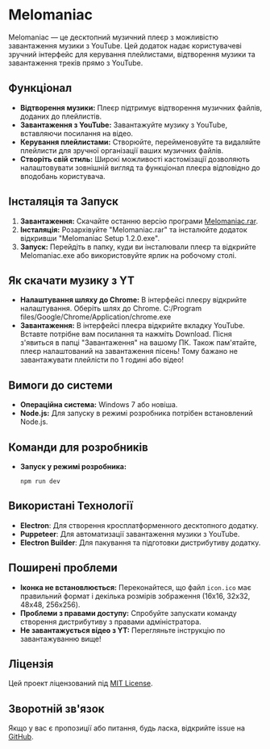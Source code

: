 # Melomaniac

Melomaniac — це десктопний музичний плеєр з можливістю завантаження музики з YouTube. Цей додаток надає користувачеві зручний інтерфейс для керування плейлистами, відтворення музики та завантаження треків прямо з YouTube.

## Функціонал
- **Відтворення музики:** Плеєр підтримує відтворення музичних файлів, доданих до плейлистів.
- **Завантаження з YouTube:** Завантажуйте музику з YouTube, вставляючи посилання на відео.
- **Керування плейлистами:** Створюйте, перейменовуйте та видаляйте плейлисти для зручної організації ваших музичних файлів.
- **Створіть свій стиль:** Широкі можливості кастомізації дозволяють налаштовувати зовнішній вигляд та функціонал плеєра відповідно до вподобань користувача.

## Інсталяція та Запуск
1. **Завантаження:** Скачайте останню версію програми [Melomaniac.rar](https://github.com/yuriiavr/desctop-player/releases/download/Melomaniac/Melomaniac.1.2.0.rar).
2. **Інсталяція:** Розархівуйте "Melomaniac.rar" та інсталюйте додаток відкривши "Melomaniac Setup 1.2.0.exe".
3. **Запуск:** Перейдіть в папку, куди ви інсталювали плеєр та відкрийте Melomaniac.exe або використовуйте ярлик на робочому столі.

## Як скачати музику з YT
- **Налаштування шляху до Chrome:** В інтерфейсі плеєру відкрийте налаштування. Оберіть шлях до Chrome. C:/Program files/Google/Chrome/Application/chrome.exe
- **Завантаження:** В інтерфейсі плеєра відкрийте вкладку YouTube. Вставте потрібне вам посилання та нажміть Download. Пісня з'явиться в папці "Завантаження" на вашому ПК. Також пам'ятайте, плеєр налаштований на завантаження пісень! Тому бажано не завантажувати плейлісти по 1 годині або відео!

## Вимоги до системи
- **Операційна система:** Windows 7 або новіша.
- **Node.js:** Для запуску в режимі розробника потрібен встановлений Node.js.

## Команди для розробників
- **Запуск у режимі розробника:**
  ```
  npm run dev
  ```

## Використані Технології
- **Electron**: Для створення кросплатформенного десктопного додатку.
- **Puppeteer**: Для автоматизації завантаження музики з YouTube.
- **Electron Builder**: Для пакування та підготовки дистрибутиву додатку.

## Поширені проблеми
- **Іконка не встановлюється:** Переконайтеся, що файл `icon.ico` має правильний формат і декілька розмірів зображення (16x16, 32x32, 48x48, 256x256).
- **Проблеми з правами доступу:** Спробуйте запускати команду створення дистрибутиву з правами адміністратора.
- **Не завантажується відео з YT:** Перегляньте інструкцію по завантажуванню вище!

## Ліцензія
Цей проект ліцензований під [MIT License](LICENSE).

## Зворотній зв'язок
Якщо у вас є пропозиції або питання, будь ласка, відкрийте issue на [GitHub](https://github.com/username/myPlayer/issues).

